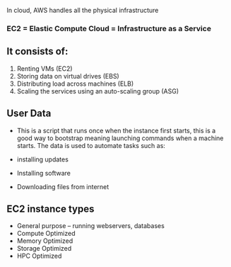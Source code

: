 In cloud, AWS handles all the physical infrastructure 

### EC2 = Elastic Compute Cloud = Infrastructure as a Service  

## It consists of: 

1. Renting VMs (EC2) 
2. Storing data on virtual drives (EBS) 
3. Distributing load across machines (ELB) 
4. Scaling the services using an auto-scaling group (ASG) 

 

## User Data  
- This is a script that runs once when the instance first starts, this is a good way to bootstrap meaning launching commands when a machine starts. The data is used to automate tasks such as:

- installing updates  
- Installing software  
- Downloading files from internet  

## EC2 instance types 
- General purpose – running webservers, databases  
- Compute Optimized 
- Memory Optimized  
- Storage Optimized 
- HPC Optimized  

  

 

 